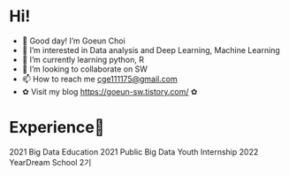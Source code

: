 # Hi! #
 - 👋 Good day! I’m Goeun Choi 
 - 👀 I’m interested in Data analysis and Deep Learning, Machine Learning 
 - 🌱 I’m currently learning python, R  
 - 💞️ I’m looking to collaborate on SW 
 - 📫 How to reach me cge111175@gmail.com 
 - ✿ Visit my blog https://goeun-sw.tistory.com/ ✿ 



# Experience🏫 #
 2021 Big Data Education 
 2021 Public Big Data Youth Internship 
 2022 YearDream School 2기 
